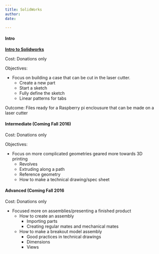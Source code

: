 ```yaml
---
title: SolidWorks
author: 
date: 

---
```


#### Intro 

**[Intro to Solidworks](https://docs.google.com/a/pdx.edu/forms/d/1HNphxekpwho9L7LzIk4zp8DsTqhWq6kq4YwLlW05XAM/viewform)**

Cost: Donations only 

Objectives: 
* Focus on building a case that can be cut in the laser cutter.
    * Create a new part 
    * Start a sketch
    * Fully define the sketch 
    * Linear patterns for tabs 


Outcome: Files ready for a Raspberry pi enclousure that can be made on a laser cutter

#### Intermediate (Coming Fall 2016)

Cost: Donations only 

Objectives:
* Focus on more complicated geometries geared more towards 3D printing 
    * Revolves 
    * Extruding along a path 
    * Reference geometry 
    * How to make a technical drawing/spec sheet 


#### Advanced (Coming Fall 2016

Cost: Donations only 

* Focused more on assemblies/presenting a finished product
    * How to create an assembly 
       * Importing parts
       * Creating regular mates and mechanical mates 
    * How to make a breakout model assembly 
       * Good practices in technical drawings
       * Dimensions 
       * Views



